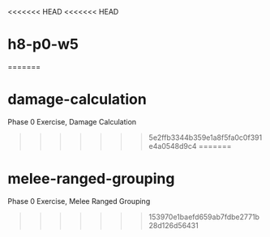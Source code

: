 <<<<<<< HEAD
<<<<<<< HEAD
# h8-p0-w5
=======
# damage-calculation
Phase 0 Exercise, Damage Calculation
>>>>>>> 5e2ffb3344b359e1a8f5fa0c0f391e4a0548d9c4
=======
# melee-ranged-grouping
Phase 0 Exercise, Melee Ranged Grouping
>>>>>>> 153970e1baefd659ab7fdbe2771b28d126d56431
